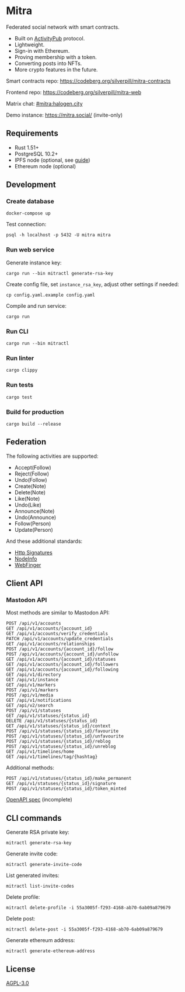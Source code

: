 # Mitra

Federated social network with smart contracts.

- Built on [ActivityPub](https://activitypub.rocks/) protocol.
- Lightweight.
- Sign-in with Ethereum.
- Proving membership with a token.
- Converting posts into NFTs.
- More crypto features in the future.

Smart contracts repo: https://codeberg.org/silverpill/mitra-contracts

Frontend repo: https://codeberg.org/silverpill/mitra-web

Matrix chat: [#mitra:halogen.city](https://matrix.to/#/#mitra:halogen.city)

Demo instance: https://mitra.social/ (invite-only)

## Requirements

- Rust 1.51+
- PostgreSQL 10.2+
- IPFS node (optional, see [guide](./docs/ipfs.md))
- Ethereum node (optional)

## Development

### Create database

```
docker-compose up
```

Test connection:

```
psql -h localhost -p 5432 -U mitra mitra
```

### Run web service

Generate instance key:

```
cargo run --bin mitractl generate-rsa-key
```

Create config file, set `instance_rsa_key`, adjust other settings if needed:

```
cp config.yaml.example config.yaml
```

Compile and run service:

```
cargo run
```

### Run CLI

```
cargo run --bin mitractl
```

### Run linter

```
cargo clippy
```

### Run tests

```
cargo test
```

### Build for production

```
cargo build --release
```

## Federation

The following activities are supported:

- Accept(Follow)
- Reject(Follow)
- Undo(Follow)
- Create(Note)
- Delete(Note)
- Like(Note)
- Undo(Like)
- Announce(Note)
- Undo(Announce)
- Follow(Person)
- Update(Person)

And these additional standards:

- [Http Signatures](https://datatracker.ietf.org/doc/html/draft-cavage-http-signatures)
- [NodeInfo](https://nodeinfo.diaspora.software/)
- [WebFinger](https://webfinger.net/)

## Client API

### Mastodon API

Most methods are similar to Mastodon API:

```
POST /api/v1/accounts
GET /api/v1/accounts/{account_id}
GET /api/v1/accounts/verify_credentials
PATCH /api/v1/accounts/update_credentials
GET /api/v1/accounts/relationships
POST /api/v1/accounts/{account_id}/follow
POST /api/v1/accounts/{account_id}/unfollow
GET /api/v1/accounts/{account_id}/statuses
GET /api/v1/accounts/{account_id}/followers
GET /api/v1/accounts/{account_id}/following
GET /api/v1/directory
GET /api/v1/instance
GET /api/v1/markers
POST /api/v1/markers
POST /api/v1/media
GET /api/v1/notifications
GET /api/v2/search
POST /api/v1/statuses
GET /api/v1/statuses/{status_id}
DELETE /api/v1/statuses/{status_id}
GET /api/v1/statuses/{status_id}/context
POST /api/v1/statuses/{status_id}/favourite
POST /api/v1/statuses/{status_id}/unfavourite
POST /api/v1/statuses/{status_id}/reblog
POST /api/v1/statuses/{status_id}/unreblog
GET /api/v1/timelines/home
GET /api/v1/timelines/tag/{hashtag}
```

Additional methods:

```
POST /api/v1/statuses/{status_id}/make_permanent
GET /api/v1/statuses/{status_id}/signature
POST /api/v1/statuses/{status_id}/token_minted
```

[OpenAPI spec](./docs/openapi.yaml) (incomplete)

## CLI commands

Generate RSA private key:

```
mitractl generate-rsa-key
```

Generate invite code:

```
mitractl generate-invite-code
```

List generated invites:

```
mitractl list-invite-codes
```

Delete profile:

```
mitractl delete-profile -i 55a3005f-f293-4168-ab70-6ab09a879679
```

Delete post:

```
mitractl delete-post -i 55a3005f-f293-4168-ab70-6ab09a879679
```

Generate ethereum address:

```
mitractl generate-ethereum-address
```

## License

[AGPL-3.0](./LICENSE)
